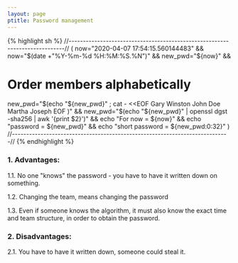 ```yaml
---
layout: page
ptitle: Password management
---
```


{% highlight sh %}
//----------------------------------------------------------------------------//
(
now="2020-04-07 17:54:15.560144483" &&
now="$(date +"%Y-%m-%d %H:%M:%S.%N")" &&
new_pwd="${now}" &&
# Order members alphabetically
new_pwd="$(echo "${new_pwd}" ; cat - <<EOF
Gary Winston
John Doe
Martha Joseph
EOF
)" &&
new_pwd="$(echo "${new_pwd}" | openssl dgst -sha256 | awk '{print $2}')" &&
echo "For now = ${now}" &&
echo "password = ${new_pwd}" &&
echo "short password = ${new_pwd:0:32}"
)
//----------------------------------------------------------------------------//
{% endhighlight %}

### 1. Advantages:
1.1. No one "knows" the password - you have to have it written down on
something.

1.2. Changing the team, means changing the password

1.3. Even if someone knows the algorithm, it must also know the exact time
and team structure, in order to obtain the password.

### 2. Disadvantages:
2.1. You have to have it written down, someone could steal it.
